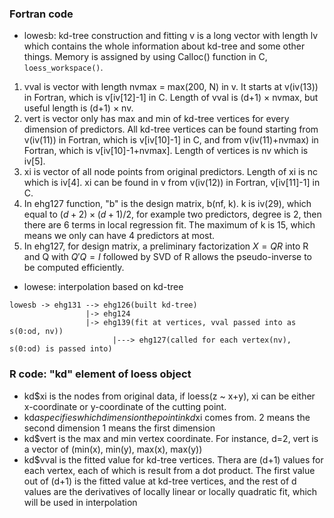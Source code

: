### Fortran code ###
- lowesb: kd-tree construction and fitting
v is a long vector with length lv which contains the whole information about kd-tree and some other
things. Memory is assigned by using Calloc() function in C, `loess_workspace()`.
1. vval is vector with length nvmax = max(200, N) in v. It starts at v(iv(13)) in Fortran, which is 
v[iv[12]-1] in C. Length of vval is (d+1) $\times$ nvmax, but useful length is (d+1) $\times$ nv.
2. vert is vector only has max and min of kd-tree vertices for every dimension of predictors. All kd-tree
vertices can be found starting from v(iv(11)) in Fortran, which is v[iv[10]-1] in C, and from 
v(iv(11)+nvmax) in Fortran, which is v[iv[10]-1+nvmax]. Length of vertices is nv which is iv[5].
3. xi is vector of all node points from original predictors. Length of xi is nc which is iv[4]. xi
can be found in v from v(iv(12)) in Fortran, v[iv[11]-1] in C.
4. In ehg127 function, "b" is the design matrix, b(nf, k). k is iv(29), which equal to 
$(d+2) \times (d+1) / 2$, for example two predictors, degree is 2, then there are 6 terms in local 
regression fit. The maximum of k is 15, which means we only can have 4 predictors at most.
5. In ehg127, for design matrix, a preliminary factorization $X = QR$ into R and Q with $Q'Q = I$
followed by SVD of R allows the pseudo-inverse to be computed efficiently.
- lowese: interpolation based on kd-tree

```
lowesb -> ehg131 --> ehg126(built kd-tree)
                 |-> ehg124
                 |-> ehg139(fit at vertices, vval passed into as s(0:od, nv))
                       |---> ehg127(called for each vertex(nv), s(0:od) is passed into)
```

### R code: "kd" element of loess object ###
- kd$xi is the nodes from original data, if loess(z \~ x+y), xi can be either x-coordinate or 
y-coordinate of the cutting point.
- kd$a specifies which dimension the point in kd$xi comes from.
2 means the second dimension
1 means the first dimension
- kd$vert is the max and min vertex coordinate. For instance, d=2, vert is a vector of
(min(x), min(y), max(x), max(y)) 
- kd$vval is the fitted value for kd-tree vertices. Thera are (d+1) values for each vertex, each of
which is result from a dot product. The first value out of (d+1) is the fitted value at kd-tree
vertices, and the rest of d values are the derivatives of locally linear or locally quadratic fit,
which will be used in interpolation

